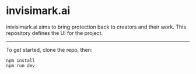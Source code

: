# invisimark.ai

inivisimark.ai aims to bring protection back to creators and their work. This repository defines the UI for the project.  
***
To get started, clone the repo, then:  
```
npm install
npm run dev
```